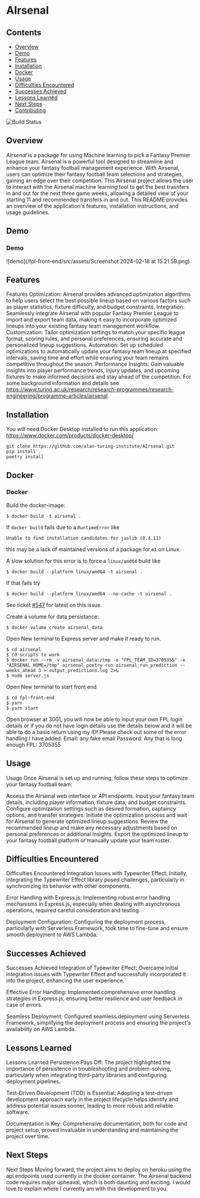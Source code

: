# AIrsenal

## Contents
- [Overview](#overview)
- [Demo](#demo)
- [Features](#features)
- [Installation](#installation)
- [Docker](#docker)
- [Usage](#usage)
- [Difficulties Encountered](#difficulties)
- [Successes Achieved](#successes)
- [Lessons Learned](#lessons)
- [Next Steps](#next-steps)
- [Contributing](#contributing)


![Build Status](https://github.com/alan-turing-institute/AIrsenal/actions/workflows/main.yml/badge.svg)

## <a name="overview"></a>Overview
*AIrsenal* is a package for using Machine learning to pick a Fantasy Premier League team.
Airsenal is a powerful tool designed to streamline and enhance your fantasy football management experience. With Airsenal, users can optimize their fantasy football team selections and strategies, gaining an edge over their competition. This Airsenal project allows the user to interact with the Airsenal machine learning tool to get the best trasnfers in and out for the next three game weeks, allowing a detailed view of your starting 11 and recommended transfers in and out. This README provides an overview of the application's features, installation instructions, and usage guidelines.

## <a name="demo"></a>Demo
### Demo 
![demo](/fpl-front-end/src/assets/Screenshot 2024-02-18 at 15.21.59.png)

## <a name="features"></a>Features
Features
Optimization: Airsenal provides advanced optimization algorithms to help users select the best possible lineup based on various factors such as player statistics, fixture difficulty, and budget constraints.
Integration: Seamlessly integrate Airsenal with popular Fantasy Premier League to import and export team data, making it easy to incorporate optimized lineups into your existing fantasy team management workflow. 
Customization: Tailor optimization settings to match your specific league format, scoring rules, and personal preferences, ensuring accurate and personalized lineup suggestions.
Automation: Set up scheduled optimizations to automatically update your fantasy team lineup at specified intervals, saving time and effort while ensuring your team remains competitive throughout the season.
Performance Insights: Gain valuable insights into player performance trends, injury updates, and upcoming fixtures to make informed decisions and stay ahead of the competition.
For some background information and details see https://www.turing.ac.uk/research/research-programmes/research-engineering/programme-articles/airsenal.

## <a name="installation"></a>Installation

You will need Docker Desktop installed to run this application: https://www.docker.com/products/docker-desktop/

```shell
git clone https://github.com/alan-turing-institute/AIrsenal.git
pip install .
poetry install 
```
## <a name="docker"></a>Docker
### Docker

Build the docker-image:

```console
$ docker build -t airsenal .
```

If `docker build` fails due to a `RuntimeError` like

```console
Unable to find installation candidates for jaxlib (0.4.11)
```

this may be a lack of maintained versions of a package for `m1` on Linux.

A slow solution for this error is to force a `linux/amd64` build like

```console
$ docker build --platform linux/amd64 -t airsenal .
```

If that fails try

```console
$ docker build --platform linux/amd64 --no-cache -t airsenal .
```

See ticket [#547](https://github.com/alan-turing-institute/AIrsenal/issues/574) for latest on this issue.

Create a volume for data persistance:

```console
$ docker volume create airsenal_data
```

Open New terminal to Express server and make it ready to run.
```console
$ cd airsenal 
$ cd scripts to work
$ docker run --rm -v airsenal_data:/tmp -e "FPL_TEAM_ID=3705355" -e "AIRSENAL_HOME=/tmp" airsenal poetry run airsenal_run_prediction --weeks_ahead 3 > output_predictions.log 2>&
$ node server.js 
```

Open New terminal to start front end
```console
$ cd fpl-front-end 
$ yarn
$ yarn start 
```

Open browser at 3001, you will now be able to input your own FPL login details or if you do not have login details use the details below and it will be able to do a basic return using my ID! Please check out some of the error handling I have added. 
Email: any fake email 
Password: Any that is long enough
FPL: 3705355

## <a name="usage"></a>Usage
Usage
Once Airsenal is set up and running, follow these steps to optimize your fantasy football team:

Access the Airsenal web interface or API endpoints.
Input your fantasy team details, including player information, fixture data, and budget constraints.
Configure optimization settings such as desired formation, captaincy options, and transfer strategies.
Initiate the optimization process and wait for Airsenal to generate optimized lineup suggestions.
Review the recommended lineup and make any necessary adjustments based on personal preferences or additional insights.
Export the optimized lineup to your fantasy football platform or manually update your team roster.

## <a name="difficulties"></a>Difficulties Encountered
Difficulties Encountered
Integration Issues with Typewriter Effect: Initially, integrating the Typewriter Effect library posed challenges, particularly in synchronizing its behavior with other components.

Error Handling with Express.js: Implementing robust error handling mechanisms in Express.js, especially when dealing with asynchronous operations, required careful consideration and testing.

Deployment Configuration: Configuring the deployment process, particularly with Serverless Framework, took time to fine-tune and ensure smooth deployment to AWS Lambda.

## <a name="successes"></a>Successes Achieved
Successes Achieved
Integration of Typewriter Effect: Overcame initial integration issues with Typewriter Effect and successfully incorporated it into the project, enhancing the user experience.

Effective Error Handling: Implemented comprehensive error handling strategies in Express.js, ensuring better resilience and user feedback in case of errors.

Seamless Deployment: Configured seamless deployment using Serverless Framework, simplifying the deployment process and ensuring the project's availability on AWS Lambda.

## <a name="lessons"></a>Lessons Learned
Lessons Learned
Persistence Pays Off: The project highlighted the importance of persistence in troubleshooting and problem-solving, particularly when integrating third-party libraries and configuring deployment pipelines.

Test-Driven Development (TDD) is Essential: Adopting a test-driven development approach early in the project lifecycle helps identify and address potential issues sooner, leading to more robust and reliable software.

Documentation is Key: Comprehensive documentation, both for code and project setup, proved invaluable in understanding and maintaining the project over time.

## <a name="next-steps"></a>Next Steps
Next Steps
Moving forward, the project aims to deploy on heroku using the api endpoints used currently in the docker container. The Airsenal backend code requires major upheaval, which is both daunting and exciting. I would love to explain where I currently am with this development to you. 